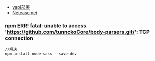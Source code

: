 

- [yapi部署](https://cloud.tencent.com/developer/article/1625576)
- [Netease nei](https://www.cnblogs.com/cnhuashao/articles/12752290.html)

### npm ERR! fatal: unable to access 'https://github.com/tunnckoCore/body-parsers.git/': TCP connection 

```nodejs
//解决
npm install node-sass --save-dev
```
